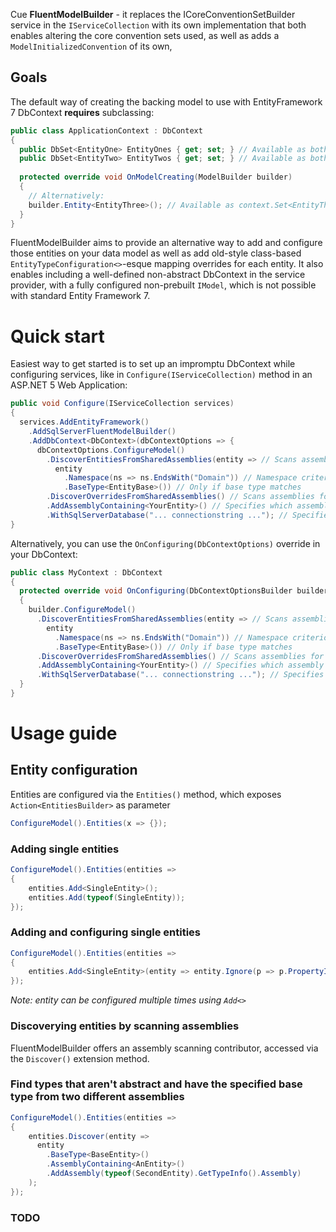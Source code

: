 Cue **FluentModelBuilder** - it replaces the ICoreConventionSetBuilder service in the `IServiceCollection` with its own implementation that both enables altering the core convention sets used, as well as adds a `ModelInitializedConvention` of its own, 

## Goals

The default way of creating the backing model to use with EntityFramework 7 DbContext __requires__ subclassing:

```c#
public class ApplicationContext : DbContext
{
  public DbSet<EntityOne> EntityOnes { get; set; } // Available as both context.EntityOnes and context.Set<EntityOne>();
  public DbSet<EntityTwo> EntityTwos { get; set; } // Available as both context.EntityTwos and context.Set<EntityTwo>();
  
  protected override void OnModelCreating(ModelBuilder builder)
  {
    // Alternatively:
    builder.Entity<EntityThree>(); // Available as context.Set<EntityThree>();
  }
}
```

FluentModelBuilder aims to provide an alternative way to add and configure those entities on your data model as well as add old-style class-based `EntityTypeConfiguration<>`-esque mapping overrides for each entity. It also enables including a well-defined non-abstract DbContext in the service provider, with a fully configured non-prebuilt `IModel`, which is not possible with standard Entity Framework 7.

# Quick start

Easiest way to get started is to set up an impromptu DbContext while configuring services, like in `Configure(IServiceCollection)` method in an ASP.NET 5 Web Application:

```c#
public void Configure(IServiceCollection services)
{
  services.AddEntityFramework()
    .AddSqlServerFluentModelBuilder()
    .AddDbContext<DbContext>(dbContextOptions => {
      dbContextOptions.ConfigureModel() 
        .DiscoverEntitiesFromSharedAssemblies(entity => // Scans assemblies for entities
          entity
            .Namespace(ns => ns.EndsWith("Domain")) // Namespace criterion
            .BaseType<EntityBase>()) // Only if base type matches
        .DiscoverOverridesFromSharedAssemblies() // Scans assemblies for overrides
        .AddAssemblyContaining<YourEntity>() // Specifies which assembly to scan
        .WithSqlServerDatabase("... connectionstring ..."); // Specifies to use SQL Server as well as connection string
}
```

Alternatively, you can use the `OnConfiguring(DbContextOptions)` override in your DbContext:

```c#
public class MyContext : DbContext
{
  protected override void OnConfiguring(DbContextOptionsBuilder builder)
  {
    builder.ConfigureModel()
      .DiscoverEntitiesFromSharedAssemblies(entity => // Scans assemblies for entities
        entity
          .Namespace(ns => ns.EndsWith("Domain")) // Namespace criterion
          .BaseType<EntityBase>()) // Only if base type matches
      .DiscoverOverridesFromSharedAssemblies() // Scans assemblies for overrides
      .AddAssemblyContaining<YourEntity>() // Specifies which assembly to scan
      .WithSqlServerDatabase("... connectionstring ..."); // Specifies to use SQL Server as well as connection string
  }
}
```

# Usage guide
## Entity configuration
Entities are configured via the `Entities()` method, which exposes `Action<EntitiesBuilder>` as parameter
```c#
ConfigureModel().Entities(x => {});
```

### Adding single entities
```c#
ConfigureModel().Entities(entities => 
{
    entities.Add<SingleEntity>();
    entities.Add(typeof(SingleEntity));
});
```
### Adding and configuring single entities
```c#
ConfigureModel().Entities(entities => 
{
    entities.Add<SingleEntity>(entity => entity.Ignore(p => p.PropertyIWantToIgnore()));
});
```
*Note: entity can be configured multiple times using `Add<>`*
### Discoverying entities by scanning assemblies
FluentModelBuilder offers an assembly scanning contributor, accessed via the `Discover()` extension method.

### Find types that aren't abstract and have the specified base type from two different assemblies
```c#
ConfigureModel().Entities(entities => 
{
    entities.Discover(entity => 
      entity
        .BaseType<BaseEntity>()
        .AssemblyContaining<AnEntity>()
        .AddAssembly(typeof(SecondEntity).GetTypeInfo().Assembly)
    );
});
```



### TODO
